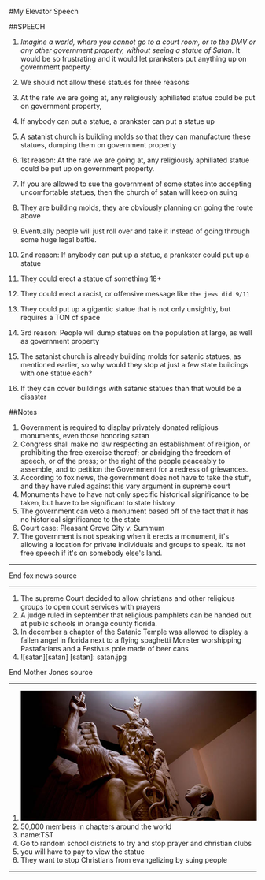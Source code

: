 #My Elevator Speech

##SPEECH

1. _Imagine a world, where you cannot go to a court room, or to the DMV or any other government property, without seeing a statue of Satan._ It would be so frustrating and it would let pranksters put anything up on government property. 
1. We should not allow these statues for three reasons
  1. At the rate we are going at, any religiously aphiliated statue could be put on government property, 
  1. If anybody can put a statue, a prankster can put a statue up
  1. A satanist church is building molds so that they can manufacture these statues, dumping them on government property

1. 1st reason: At the rate we are going at, any religiously aphiliated statue could be put up on government property.
  1. If you are allowed to sue the government of some states into accepting uncomfortable statues, then the church of satan will keep on suing
  1. They are building molds, they are obviously planning on going the route above
  1. Eventually people will just roll over and take it instead of going through some huge legal battle.


1. 2nd reason: If anybody can put up a statue, a prankster could put up a statue
  1. They could erect a statue of something 18+
  1. They could erect a racist, or offensive message like `the jews did 9/11`
  1. They could put up a gigantic statue that is not only unsightly, but requires a TON of space


1. 3rd reason: People will dump statues on the population at large, as well as government property
  1. The satanist church is already building molds for satanic statues, as mentioned earlier, so why would they stop at just a few state buildings with one statue each?
  1. If they can cover buildings with satanic statues than that would be a disaster



##Notes
1. Government is required to display privately donated religious monuments, even those honoring satan
1. Congress shall make no law respecting an establishment of religion, or prohibiting the free exercise thereof; or abridging the freedom of speech, or of the press; or the right of the people peaceably to assemble, and to petition the Government for a redress of grievances. 
1. According to fox news, the government does not have to take the stuff, and they have ruled against this vary argument in supreme court
1. Monuments have to have not only specific historical significance to be taken, but have to be significant to state history
1. The government can veto a monument based off of the fact that it has no historical significance to the state
1. Court case: Pleasant Grove City v. Summum
1. The government is not speaking when it erects a monument, it's allowing a location for private individuals and groups to speak. Its not free speech if it's on somebody else's land. 

---

End fox news source

---

1. The supreme Court decided to allow christians and other religious groups to open court services with prayers
1. A judge ruled in september that religious pamphlets can be handed out at public schools in orange county florida. 
1. In december a chapter of the Satanic Temple was allowed to display a fallen angel in florida next to a flying spaghetti Monster worshipping Pastafarians and a Festivus pole made of beer cans
1. ![satan][satan]
[satan]: satan.jpg

End Mother Jones source

---

[satan2]: satan2.jpg
1. ![satan2][satan2]
1. 50,000 members in chapters around the world
1. name:TST
1. Go to random school districts to try and stop prayer and christian clubs
1. you will have to pay to view the statue
1. They want to stop Christians from evangelizing by suing people 

---


